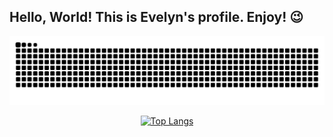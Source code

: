 ## Hello, World! This is Evelyn's profile. Enjoy! 😉
<div align="center">
  <a href="https://github.com/Evdjo">

  ![Snake animation](https://github.com/Evdjo/Evdjo/blob/output/github-contribution-grid-snake.svg)
    <div>
   [![Top Langs](https://github-readme-stats.vercel.app/api/top-langs/?username=Evdjo)](https://github.com/Evdjo/github-readme-stats)
    </div>
 
  </div>
</div>





